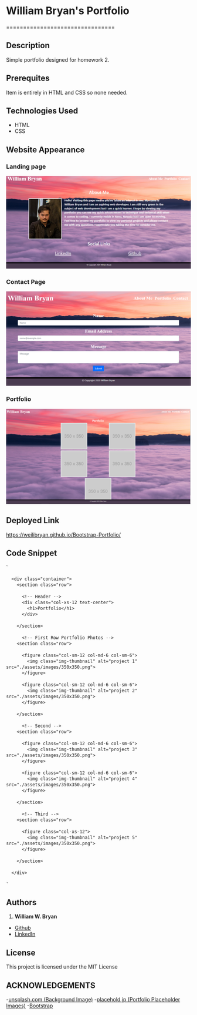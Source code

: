 # William Bryan's Portfolio
================================

## Description

Simple portfolio designed for homework 2.

## Prerequites

Item is entirely in HTML and CSS so none needed.


## Technologies Used

- HTML
- CSS


## Website Appearance

### Landing page
![Index](./assets/images/demo/index.png)

### Contact Page
![Contact](./assets/images/demo/contact.png)

### Portfolio
![Portfolio](./assets/images/demo/portfolio.png)


## Deployed Link
https://weilibryan.github.io/Bootstrap-Portfolio/

## Code Snippet
`

      <div class="container">
        <section class="row">

          <!-- Header -->
          <div class="col-xs-12 text-center">
            <h1>Portfolio</h1>
          </div>

        </section>

          <!-- First Row Portfolio Photos -->
        <section class="row">

          <figure class="col-sm-12 col-md-6 col-sm-6">
            <img class="img-thumbnail" alt="project 1" src="./assets/images/350x350.png">
          </figure>

          <figure class="col-sm-12 col-md-6 col-sm-6">
            <img class="img-thumbnail" alt="project 2" src="./assets/images/350x350.png">
          </figure>

        </section>

          <!-- Second -->
        <section class="row">

          <figure class="col-sm-12 col-md-6 col-sm-6">
            <img class="img-thumbnail" alt="project 3" src="./assets/images/350x350.png">
          </figure>

          <figure class="col-sm-12 col-md-6 col-sm-6">
            <img class="img-thumbnail" alt="project 4" src="./assets/images/350x350.png">
          </figure>

        </section>

          <!-- Third -->
        <section class="row">

          <figure class="col-xs-12">
            <img class="img-thumbnail" alt="project 5" src="./assets/images/350x350.png">
          </figure>

        </section>
  
      </div>

    `

## Authors

1. **William W. Bryan** 
- [Github](https://github.com/WeiLiBryan)
- [LinkedIn](https://www.linkedin.com/in/william-bryan-72730019a/)


## License

This project is licensed under the MIT License


## ACKNOWLEDGEMENTS

-[unsplash.com (Background Image)](https://unsplash.com/photos/In7RdU6QY2M)
-[placehold.jp (Portfolio Placeholder Images)](http://placehold.jp/en.html)
-[Bootstrap](https://getbootstrap.com/)